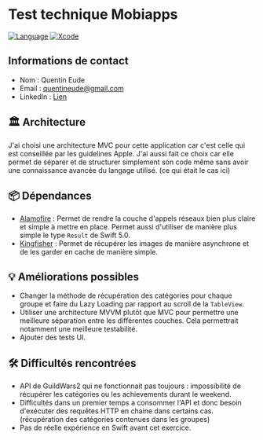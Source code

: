 # Test technique Mobiapps

[![Language](https://img.shields.io/badge/Swift-5.0-brightgreen.svg)](http://swift.org)
[![Xcode](https://img.shields.io/badge/Xcode-10.2-brightgreen.svg)](https://developer.apple.com/download/more/)


## Informations de contact
- Nom : Quentin Eude
- Email : quentineude@gmail.com
- LinkedIn : [Lien](https://www.linkedin.com/in/quentineude/)

## 🏛 Architecture

J'ai choisi une architecture MVC pour cette application car c'est celle qui est conseillée par les guidelines Apple.
J'ai aussi fait ce choix car elle permet de séparer et de structurer simplement son code même sans avoir une connaissance avancée du langage utilisé. (ce qui était le cas ici)

## 📦 Dépendances
- [Alamofire](https://github.com/Alamofire/Alamofire) : Permet de rendre la couche d'appels réseaux bien plus claire et simple à mettre en place. Permet aussi d'utiliser de manière plus simple le type `Result` de Swift 5.0.
- [Kingfisher](https://github.com/onevcat/Kingfisher) : Permet de récupérer les images de manière asynchrone et de les garder en cache de manière simple.

## 💡 Améliorations possibles

- Changer la méthode de récupération des catégories pour chaque groupe et faire du Lazy Loading par rapport au scroll de la `TableView`.
- Utiliser une architecture MVVM plutôt que MVC pour permettre une meilleure séparation entre les différentes couches. Cela permettrait notamment une meilleure testabilité.
- Ajouter des tests UI.

## 🛠 Difficultés rencontrées
- API de GuildWars2 qui ne fonctionnait pas toujours : impossibilité de récupérer les catégories ou les achievements durant le weekend.
- Difficultés dans un premier temps a consommer l'API et donc besoin d'exécuter des requêtes HTTP en chaine dans certains cas. (récupération des catégories contenues dans les groupes)
- Pas de réelle expérience en Swift avant cet exercice.